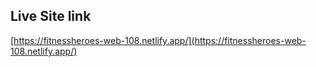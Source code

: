 ## Live Site link

[https://fitnessheroes-web-108.netlify.app/](https://fitnessheroes-web-108.netlify.app/)
